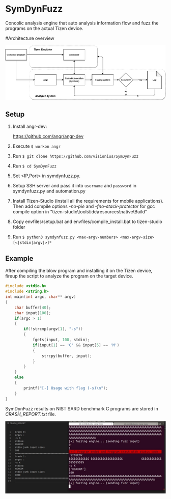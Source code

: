 
# SymDynFuzz

Concolic analysis engine that auto analysis information flow and fuzz the programs on the actual Tizen device.

#Architecture overview

![image](images/Tizen_fuzz_system.png "result")

## Setup
1. Install angr-dev:

    https://github.com/angr/angr-dev

2. Execute `$ workon angr`

3. Run `$ git clone https://github.com/visionius/SymDynFuzz`

4. Run `$ cd SymDynFuzz`

5. Set <IP,Port> in symdynfuzz.py.

6. Setup SSH server and pass it into `username` and `password` in symdynfuzz.py and automation.py

7. Install Tizen-Studio (install all the requirements for mobile applications). Then add compile options *-no-pie* and *-fno-stack-protector* for gcc compile option in "tizen-studio\tools\ide\resources\native\Build"

8. Copy envfiles/setup.bat and envfiles/compile_install.bat to tizen-studio folder

9. Run `$ python3 symdynfuzz.py <max-argv-numbers> <max-argv-size> [<|stdin|argv|>]*`

## Example

After compiling the blow program and installing it on the Tizen device, fireup the script to analyze the program on the target device.

```c 
#include <stdio.h>
#include <string.h>
int main(int argc, char** argv)
{
    char buffer[40];
    char input[100];
    if(argc > 1)
    {
        if(!strcmp(argv[1], "-s"))
        {
            fgets(input, 100, stdin);
            if(input[1] == 'G' && input[5] == 'M')
            {
                strcpy(buffer, input);
            }
        }
    }
    else
    {
        printf("[-] Usage with flag (-s)\n");
    }
}
```
SymDynFuzz results on NIST SARD benchmark C programs are stored in *CRASH_REPORT.txt* file.

![image](images/output.jpg "result")


